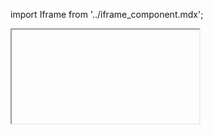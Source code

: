 import Iframe from '../iframe_component.mdx';

<Iframe id='voltoplotlycharts-plot--playground'> </Iframe>
